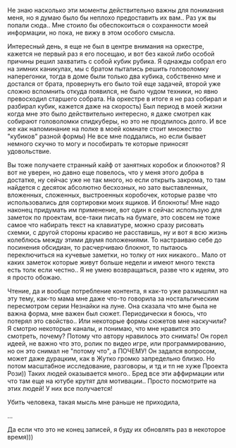 Не знаю насколько эти моменты действительно важны для понимания меня, но я думаю было бы неплохо предоставить их вам.. Раз уж вы попали сюда.. Мне стоило бы обеспокоиться о сохранности моей информации, но пока, не вижу в этом особого смысла.

Интересный день, я еще не был в центре внимания на оркестре, кажется не первый раз я его посещаю, и вот без какой либо особой причины решил захватить с собой кубик рубика. Я однажды собрал его на зимних каникулах, мы с братом пытались решить головоломку наперегонки, тогда в доме были только два кубика, собственно мне и достался от брата, провернуть его было той еще задачей, второй уже сложно вспомнить откуда появился, не было чудом техники, но явно превосходил старшего собрата. На оркестре в итоге я не раз собирал и разбирал кубик, кажется даже на скорость) Был период в моей жизни когда мне это было действительно интересно, я даже смотрел как собирают головоломки спидкуберы, но это не продлилось долго. И все же как напоминание на полке в моей комнате стоит множество "кубиков" разной формы) Не все мне поддались, но если бывает немного скучно то могу и пособирать те которые приносят удовольствие.

Вы тоже получаете странный кайф от занятных коробок и блокнотов? Я вот не уверен, но давно еще повелось, что у меня этого добра в достатке, ну сейчас уже не так много, но если открыть закрома, то там найдется с десяток абсолютно бесхозных, но зато выставленных, вложенных, сложенных, выстроенных коробочек, которые разве что использовались для сортировки моих ящиков. И блокноты! Мне надо наконец придумать им применение, вот один я сейчас использую для заметок по проектам, все-таки писать на бумаге, это совсем не тоже самое что набирать текст на клавиатуре, можно сразу рисовать схемки, с другой стороны красиво не расставишь, ну и вот я всю жизнь колеблюсь между этими двумя положениями. То настраиваю себе до посинения обсидиан, то расчерчиваю блокнот, то пытаюсь переключиться на кучевые заметки, но толку от них никакого.. Мало от каких заметок которые живут больше недели и имеют много текста есть толк если честно.. Я не умею возвращаться, разве что к идеям, это я просто обожаю.

Чтение, да и вообще потребление контента, я как-то уже размышлял на эту тему, как-то мама мне даже что-то говорила за ностальгическим пересмотром серии Незнайки на луне. Она сказала что мне была не важна форма, мне важен был сюжет. Периодически я боюсь, что потерял это свойство.. Или некоторые формы сюжетов мне наскучили? Я смотрю некоторые каналы, и понимаю, что мне нравится это смотреть, почему? Потому что автору нравилось это снимать! Он горел идеей, не важно что это, ролик по видео игре, или программированию, но он это снимал не "потому что", а ПОЧЕМУ! Он задался вопросом, может даже дурацким, как в Жутко громко запредельно близко. Но потом масштабное исследование, разговоры, и тд и тп не хуже Проекта Рози)) Таких людей оказывается много.. Бред все эти аффирмации или что там еще на ютубе крутят для мотивации.. Просто посмотрите на этих людей! У них все получается!

Убить человека, такая мысль мне раньше не приходила, 

...

Да если что это не конец записей, я буду их обновлять раз в некоторое время)))
